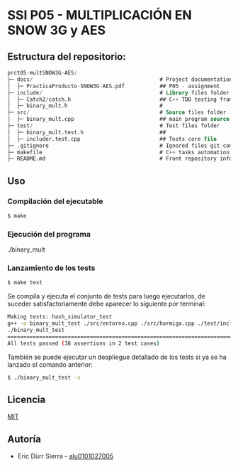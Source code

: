 # SSI P05 - MULTIPLICACIÓN EN SNOW 3G y AES

## Estructura del repositorio:

```SQL
prct05-multSNOW3G-AES/
├─ docs/                                        # Project documentation folder
│  ├─ PracticaProducto-SNOW3G-AES.pdf           ## P05 - assignment
├─ include/                                     # Library files folder
│  ├─ Catch2/catch.h                            ## C++ TDD testing framework
│  ├─ binary_mult.h                             #
├─ src/                                         # Source files folder
│  ├─ binary_mult.cpp                           ## main program source file
├─ test/                                        # Test files folder
│  ├─ binary_mult.test.h                        ##  
│  ├─ includer.test.cpp                         ## Tests core file 
├─ .gitignore                                   # Ignored files git config file
├─ makefile                                     # C++ tasks automation file
├─ README.md                                    # Front repository information file
```

## Uso

### **Compilación del ejecutable**

```bash
$ make
```

### **Ejecución del programa**
./binary_mult


### **Lanzamiento de los tests**
```bash
$ make test
```

Se compila y ejecuta el conjunto de tests para luego ejecutarlos, de suceder satisfactoriamente debe aparecer lo siguiente por terminal:

```bash
Making tests: hash_simulator_test
g++ -o binary_mult_test ./src/entorno.cpp ./src/hormiga.cpp ./test/includer.test.cpp
./binary_mult_test
===============================================================================
All tests passed (38 assertions in 2 test cases)
```

También se puede ejecutar un despliegue detallado de los tests si ya se ha lanzado el comando anterior:

```bash
$ ./binary_mult_test -s
```

## Licencia

[MIT](https://choosealicense.com/licenses/mit/)

## Autoría

- Eric Dürr Sierra - [alu0101027005](alu0101027005@ull.edu.es)
